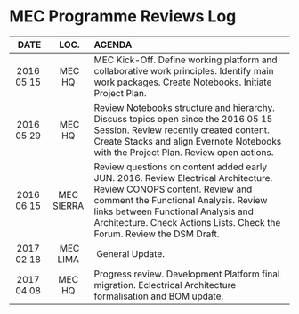 # MEC Programme Reviews Log

| DATE | LOC. | AGENDA |
| :---: | :---: | :--- |
| 2016 05 15 | MEC HQ | MEC Kick-Off. Define working platform and collaborative work principles. Identify main work packages. Create Notebooks. Initiate Project Plan. |
| 2016 05 29 | MEC HQ | Review Notebooks structure and hierarchy. Discuss topics open since the 2016 05 15 Session. Review recently created content. Create Stacks and align Evernote Notebooks with the Project Plan. Review open actions. |
| 2016 06 15 | MEC SIERRA | Review questions on content added early JUN. 2016. Review Electrical Architecture. Review CONOPS content. Review and comment the Functional Analysis. Review links between Functional Analysis and Architecture. Check Actions Lists. Check the Forum. Review the DSM Draft. |
| 2017 02 18 | MEC LIMA | General Update. |
| 2017 04 08 | MEC HQ | Progress review. Development Platform final migration. Eclectrical Architecture formalisation and BOM update. |
